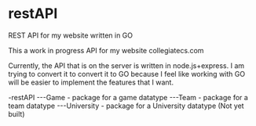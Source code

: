# restAPI
REST API for my website written in GO

This a work in progress API for my website collegiatecs.com

Currently, the API that is on the server is written in node.js+express. I am trying to convert it to convert it to GO because I feel like working with GO will be easier to implement the features that I want. 

-restAPI
---Game - package for a game datatype
---Team - package for a team datatype 
---University - package for a University datatype (Not yet built)
